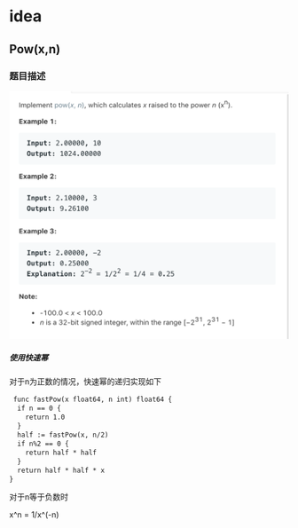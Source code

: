 # idea

## Pow(x,n)

### 题目描述

 ![avatar](./img.png)

##### 使用快速幂

对于n为正数的情况，快速幂的递归实现如下

```
 func fastPow(x float64, n int) float64 {
  if n == 0 {
    return 1.0
  }
  half := fastPow(x, n/2)
  if n%2 == 0 {
    return half * half
  }
  return half * half * x
}
```

 对于n等于负数时

 x^n = 1/x^(-n)